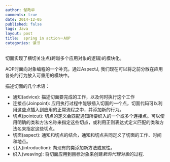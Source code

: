 ```yaml
---
author: 邹政华
comments: true
date: 2014-12-05
published: false 
tags: Java
layout: post
title:  spring in action－AOP
categories: 读书 
---
```


 切面实现了横切关注点(跨越多个应用对象的逻辑)的模块化。

 AOP时面向对象编程的一个补充，通过AspectJ, 我们现在可以将之前分散在应用各处的行为放入可重用的模块中。

 描述切面的几个术语：

 - 通知(advice): 描述切面要完成的工作，以及何时执行这个工作
 - 连接点(Joinpoint): 应用执行过程中能够插入切面的一个点，切面代码可以利用这些点插入到应用的正常流程之中，并添加新的行为。
 - 切点(pointcut): 切点的定义会匹配通知所要织入的一个或多个连接点。可以使用明确的类和方法名称来指定这些切点，或利用正则表达式定义匹配的类和方法名来指定这些切点。
 - 切面(aspect): 通知和切点的结合，通知和切点共同定义了切面的工作、时间和地点。
 - 引入(introduction): 向现有的类添加新方法或属性。
 - 织入(weaving): 将切面应用到目标对象来创建$新的代理对象$的过程.




